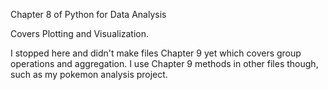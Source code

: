 Chapter 8 of Python for Data Analysis

Covers Plotting and Visualization. 

I stopped here and didn't make files Chapter 9 yet which covers group operations and aggregation.
I use Chapter 9 methods in other files though, such as my pokemon analysis project. 
